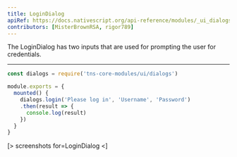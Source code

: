 ```yaml
---
title: LoginDialog
apiRef: https://docs.nativescript.org/api-reference/modules/_ui_dialogs_#login
contributors: [MisterBrownRSA, rigor789]
---
```


The LoginDialog has two inputs that are used for prompting the user for credentials.

---

```javascript
const dialogs = require('tns-core-modules/ui/dialogs')

module.exports = {
  mounted() {
    dialogs.login('Please log in', 'Username', 'Password')
    .then(result => {
      console.log(result)
    })
  }
}
```

[> screenshots for=LoginDialog <]